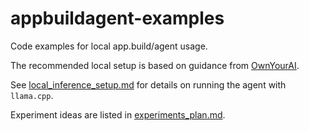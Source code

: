 # appbuildagent-examples
Code examples for local app.build/agent usage.

The recommended local setup is based on guidance from [OwnYourAI](https://www.linkedin.com/in/ownyourai?utm_source=share&utm_campaign=share_via&utm_content=profile&utm_medium=ios_app).

See [local_inference_setup.md](local_inference_setup.md) for details on running the agent with `llama.cpp`.

Experiment ideas are listed in [experiments_plan.md](experiments_plan.md).
